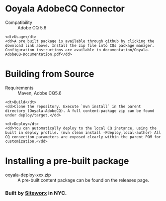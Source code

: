 Ooyala AdobeCQ Connector
=========================

<dl>
	<dt>Compatibility</dt>
	<dd>Adobe CQ 5.6</dd>

	<dt>Usage</dt>
	<dd>A pre built package is available through github by clicking the download link above. Install the zip file into CQs package manager. Configuration instructions are available in documentation/Ooyala-AdobeCQ-Documentation.pdf</dd>
</dl>


Building from Source
====================

<dl>
	<dt>Requirements</dt>
	<dd>Maven, Adobe CQ5.6</dd>

	<dt>Build</dt>
	<dd>Clone the repository. Execute `mvn install` in the parent directory (Ooyala-AdobeCQ). A full content-package zip can be found under deploy/target.</dd>

	<dt>Deploy</dt>
	<dd>You can automatically deploy to the local CQ instance, using the built in deploy profile. (mvn clean install -Pdeploy,local-author) All CQ connection parameters are exposed clearly within the parent POM for customization.</dd>
</dl>


Installing a pre-built package
==============================

<dl>
    <dt>ooyala-deploy-xxx.zip</dt>  
    <dd>A pre-built content package can be found on the releases page.</dd>
</dl>

### Built by [Siteworx](http://www.siteworx.com) in NYC.
